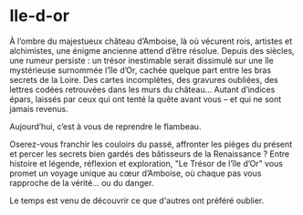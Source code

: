 # Ile-d-or
À l’ombre du majestueux château d’Amboise, là où vécurent rois, artistes et alchimistes, une énigme ancienne attend d’être résolue. Depuis des siècles, une rumeur persiste : un trésor inestimable serait dissimulé sur une île mystérieuse surnommée l’île d’Or, cachée quelque part entre les bras secrets de la Loire. Des cartes incomplètes, des gravures oubliées, des lettres codées retrouvées dans les murs du château… Autant d’indices épars, laissés par ceux qui ont tenté la quête avant vous – et qui ne sont jamais revenus.

Aujourd’hui, c’est à vous de reprendre le flambeau.

Oserez-vous franchir les couloirs du passé, affronter les pièges du présent et percer les secrets bien gardés des bâtisseurs de la Renaissance ? Entre histoire et légende, réflexion et exploration, "Le Trésor de l’île d’Or" vous promet un voyage unique au cœur d’Amboise, où chaque pas vous rapproche de la vérité… ou du danger.

Le temps est venu de découvrir ce que d'autres ont préféré oublier.
